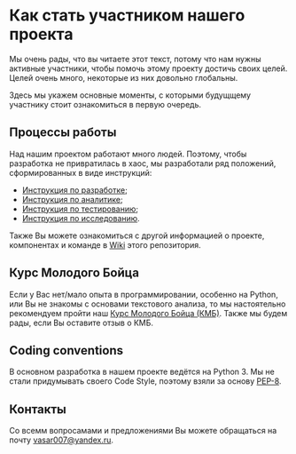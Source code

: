 # Как стать участником нашего проекта

Мы очень рады, что вы читаете этот текст, потому что нам нужны активные участники, чтобы помочь этому проекту достичь своих целей. Целей очень много, некоторые из них довольно глобальны.

Здесь мы укажем основные моменты, с которыми будущщему участнику стоит ознакомиться в первую очередь.

## Процессы работы

Над нашим проектом работают много людей. Поэтому, чтобы разработка не привратилась в хаос, мы разработали ряд положений, сформированных в виде инструкций:

- [Инструкция по разработке](https://github.com/robot-lab/judyst-main-web-service/wiki/Development-instruction);
- [Инструкция по аналитике](https://github.com/robot-lab/judyst-main-web-service/wiki/Business-&-system-analyst's-instruction);
- [Инструкция по тестированию](https://github.com/robot-lab/judyst-main-web-service/wiki/Test-instruction);
- [Инструкция по исследованию](https://github.com/robot-lab/judyst-main-web-service/wiki/Research-Instruction).

Также Вы можете ознакомиться с другой информацией о проекте, компонентах и команде в [Wiki](https://github.com/robot-lab/judyst-main-web-service/wiki) этого репозитория.

## Курс Молодого Бойца

Если у Вас нет/мало опыта в программировании, особенно на Python, или Вы не знакомы с основами текстового анализа, то мы настоятельно рекомендуем пройти наш [Курс Молодого Бойца (КМБ)](https://docs.google.com/document/d/1KZJOBYGu6T1qMXPV_oeN803qvGaaFFLFHoIUCRiei4A/edit?usp=sharing). Также мы будем рады, если Вы оставите отзыв о КМБ.

## Coding conventions

В основном разработка в нашем проекте ведётся на Python 3. Мы не стали придумывать своего Code Style, поэтому взяли за основу [PEP-8](https://www.python.org/dev/peps/pep-0008/).

## Контакты

Со всемм вопросамами и предложениями Вы можете обращаться на почту vasar007@yandex.ru.
